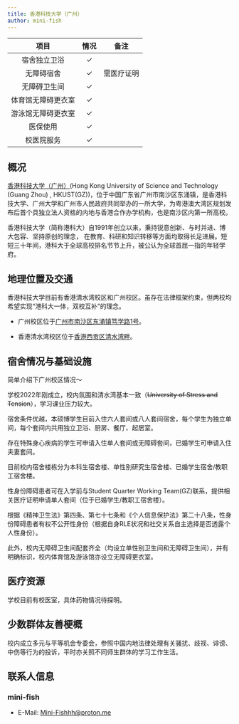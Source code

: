 ```yaml
---
title: 香港科技大学（广州）
author: mini-fish
---
```


|     项目     | 情况 |    备注    |
| :----------: | :--: | :--------: |
| 宿舍独立卫浴 |  ✓   |            |
|  无障碍宿舍  |  ✓   | 需医疗证明 |
| 无障碍卫生间 |  ✓   |            |
| 体育馆无障碍更衣室 |  ✓   |            |
| 游泳馆无障碍更衣室 |  ✓   |            |
|   医保使用   |  ✓   |            |
|  校医院服务  |  ✓   |            |

## 概况

[香港科技大学（广州）](https://www.hkust-gz.edu.cn/zh/)(Hong Kong University of Science and Technology (Guang Zhou) , HKUST(GZ))，位于中国广东省广州市南沙区东涌镇，是香港科技大学、广州大学和广州市人民政府共同举办的一所大学，为粤港澳大湾区规划发布后首个具独立法人资格的内地与香港合作办学机构，也是南沙区内第一所高校。

香港科技大学（简称港科大）自1991年创立以来，秉持锐意创新、与时并进、博大包容、坚持原创的理念， 在教育、科研和知识转移等方面均取得长足进展。短短三十年间，港科大于全球高校排名节节上升，被公认为全球首屈一指的年轻学府。

## 地理位置及交通

香港科技大学目前有香港清水湾校区和广州校区。虽存在法律框架约束，但两校均希望实现“港科大一体，双校互补”的理念。

- 广州校区位于[广州市南沙区东涌镇笃学路1号](https://www.amap.com/place/B0IGJURJOJ)。

- 香港清水湾校区位于[香港西贡区清水湾畔](https://surl.amap.com/1XaJgc163hH)。

## 宿舍情况与基础设施

简单介绍下广州校区情况～

学校2022年刚成立，校内氛围和清水湾基本一致（~~University of Stress and Tension~~），学习课业压力较大。

宿舍条件优越，本硕博学生目前入住六人套间或八人套间宿舍，每个学生为独立单间，每个套间内共用独立卫浴、厨房、餐厅、起居室。

存在特殊身心疾病的学生可申请入住单人套间或无障碍套间，已婚学生可申请入住夫妻套间。

目前校内宿舍楼栋分为本科生宿舍楼、单性别研究生宿舍楼、已婚学生宿舍/教职工宿舍楼。

性身份障碍患者可在入学前与Student Quarter Working Team(GZ)联系，提供相关医疗证明申请单人套间（位于已婚学生/教职工宿舍楼）。

根据《精神卫生法》第四条、第七十七条和《个人信息保护法》第二十八条，性身份障碍患者有权不公开性身份（根据自身RLE状况和社交关系自主选择是否透露个人性身份）。

此外，校内无障碍卫生间配套齐全（均设立单性别卫生间和无障碍卫生间），并有明确标识，校内体育馆及游泳馆亦设立无障碍更衣室。

## 医疗资源

学校目前有校医室，具体药物情况待探明。

## 少数群体友善梗概

校内成立多元与平等机会专委会，参照中国内地法律处理有关骚扰、歧视、诽谤、中伤等行为的投诉，平时亦关照不同师生群体的学习工作生活。

## 联系人信息

### mini-fish
- E-Mail: Mini-Fishhh@proton.me
